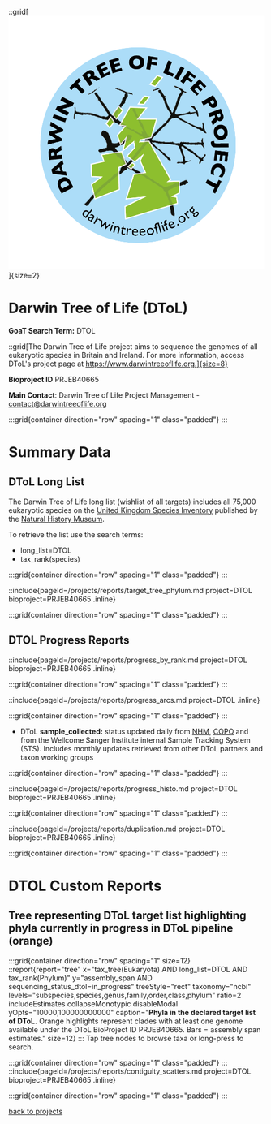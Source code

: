 ::grid[![GoaT](/static/images/DToL_Logo_with_text.png)]{size=2}

# Darwin Tree of Life (DToL)

**GoaT Search Term:** DTOL

::grid[The Darwin Tree of Life project aims to sequence the genomes of all eukaryotic species in Britain and Ireland. For more information, access DToL's project page at https://www.darwintreeoflife.org.]{size=8}

**Bioproject ID** PRJEB40665

**Main Contact**: Darwin Tree of Life Project Management - contact@darwintreeoflife.org

:::grid{container direction="row" spacing="1" class="padded"}
:::

# Summary Data

## DToL Long List

The Darwin Tree of Life long list (wishlist of all targets) includes all 75,000 eukaryotic species on the [United Kingdom Species Inventory](https://www.gbif.org/dataset/dbaa27eb-29e7-4cbb-8eab-3f689cfce116) published by the [Natural History Museum](https://www.nhm.ac.uk/our-science/data/uk-species.html).

To retrieve the list use the search terms:

- long_list=DTOL
- tax_rank(species)

:::grid{container direction="row" spacing="1" class="padded"}
:::

::include{pageId=/projects/reports/target_tree_phylum.md project=DTOL bioproject=PRJEB40665 .inline}

:::grid{container direction="row" spacing="1" class="padded"}
:::

## DTOL Progress Reports

::include{pageId=/projects/reports/progress_by_rank.md project=DTOL bioproject=PRJEB40665 .inline}

:::grid{container direction="row" spacing="1" class="padded"}
:::

::include{pageId=/projects/reports/progress_arcs.md project=DTOL .inline}

:::grid{container direction="row" spacing="1" class="padded"}
:::

- DToL **sample_collected:** status updated daily from [NHM](https://data.nhm.ac.uk/), [COPO](https://copo-project.org) and from the Wellcome Sanger Institute internal Sample Tracking System (STS). Includes monthly updates retrieved from other DToL partners and taxon working groups

:::grid{container direction="row" spacing="1" class="padded"}
:::

::include{pageId=/projects/reports/progress_histo.md project=DTOL bioproject=PRJEB40665 .inline}

:::grid{container direction="row" spacing="1" class="padded"}
:::

::include{pageId=/projects/reports/duplication.md project=DTOL bioproject=PRJEB40665 .inline}

:::grid{container direction="row" spacing="1" class="padded"}
:::

# DTOL Custom Reports

## Tree representing DToL target list highlighting phyla currently in progress in DToL pipeline (orange)

:::grid{container direction="row" spacing="1" size=12}
::report{report="tree" x="tax_tree(Eukaryota) AND long_list=DTOL AND tax_rank(Phylum)" y="assembly_span AND sequencing_status_dtol=in_progress" treeStyle="rect" taxonomy="ncbi" levels="subspecies,species,genus,family,order,class,phylum" ratio=2 includeEstimates collapseMonotypic disableModal yOpts="10000,100000000000" caption="**Phyla in the declared target list of DToL.** Orange highlights represent clades with at least one genome available under the DToL BioProject ID PRJEB40665. Bars = assembly span estimates." size=12}
:::
Tap tree nodes to browse taxa or long-press to search.

:::grid{container direction="row" spacing="1" class="padded"}
:::
::include{pageId=/projects/reports/contiguity_scatters.md project=DTOL bioproject=PRJEB40665 .inline}

:::grid{container direction="row" spacing="1" class="padded"}
:::

[back to projects](/projects)
